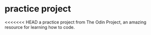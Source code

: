 # practice project
<<<<<<< HEAD
 a practice project from The Odin Project, an amazing resource for learning how to code.

 